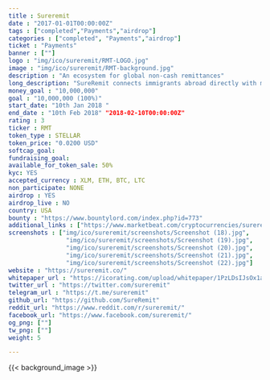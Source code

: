 ```yaml
---
title : Sureremit
date : "2017-01-01T00:00:00Z"
tags : ["completed","Payments","airdrop"]
categories : ["completed", "Payments","airdrop"]
ticket : "Payments"
banner : [""]
logo : "img/ico/sureremit/RMT-LOGO.jpg"
image : "img/ico/sureremit/RMT-background.jpg"
description : "An ecosystem for global non-cash remittances"
long_description: "SureRemit connects immigrants abroad directly with merchants that provide the services needed by their loved ones back home. With Remit tokens, immigrants all over the world can access digital shopping vouchers that can be spent by loved ones on goods and services at accepting merchants wherever they are. They can also pay for hundreds of utility bills and mobile airtime credits directly from the SureRemit application.."
money_goal : "10,000,000"
goal : "10,000,000 (100%)"
start_date: "10th Jan 2018 "
end_date : "10th Feb 2018" "2018-02-10T00:00:00Z"
rating : 3
ticker : RMT
token_type : STELLAR
token_price: "0.0200 USD"
softcap_goal:  
fundraising_goal:  
available_for_token_sale: 50%
kyc: YES
accepted_currency : XLM, ETH, BTC, LTC
non_participate: NONE  
airdrop : YES
airdrop_live : NO
country: USA
bounty : "https://www.bountylord.com/index.php?id=773"
additional_links : ["https://www.marketbeat.com/cryptocurrencies/sureremit/"]
screenshots : ["img/ico/sureremit/screenshots/Screenshot (18).jpg",
                "img/ico/sureremit/screenshots/Screenshot (19).jpg",
                "img/ico/sureremit/screenshots/Screenshot (20).jpg",
                "img/ico/sureremit/screenshots/Screenshot (21).jpg",
                "img/ico/sureremit/screenshots/Screenshot (22).jpg"]
website : "https://sureremit.co/"
whitepaper_url : "https://icorating.com/upload/whitepaper/1PzLDsIJsOx1aeFXEUK8Wy9JsnLuoNulxIrYOhVu.pdf"
twitter_url : "https://twitter.com/sureremit"
telegram_url : "https://t.me/sureremit"
github_url: "https://github.com/SureRemit"
reddit_url: "https://www.reddit.com/r/sureremit/"
facebook_url: "https://www.facebook.com/sureremit/"
og_png: [""]
tw_png: [""]
weight: 5

---
```



{{< background_image >}}
